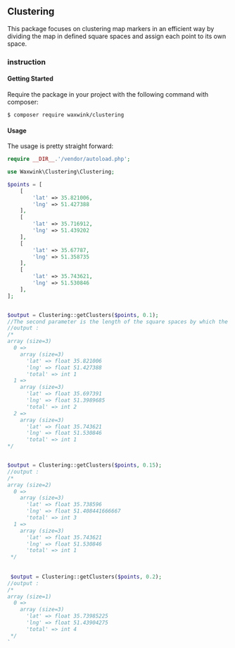 ## Clustering
This package focuses on clustering map markers in an efficient way by dividing the map in defined square spaces and assign each point to its own space.

### instruction

#### Getting Started
Require the package in your project with the following command with composer:

```
$ composer require waxwink/clustering 
```
#### Usage
The usage is pretty straight forward:

```php
require __DIR__.'/vendor/autoload.php';

use Waxwink\Clustering\Clustering;

$points = [
	[
		'lat' => 35.821006,
		'lng' => 51.427388
	],
	[
		'lat' => 35.716912,
		'lng' => 51.439202
	],
	[
		'lat' => 35.67787,
		'lng' => 51.358735
	],
	[
		'lat' => 35.743621,
		'lng' => 51.530846
	],
];


$output = Clustering::getClusters($points, 0.1);
//The second parameter is the length of the square spaces by which the points are going to be clusterd.
//output :
/*
array (size=3)
  0 => 
    array (size=3)
      'lat' => float 35.821006
      'lng' => float 51.427388
      'total' => int 1
  1 => 
    array (size=3)
      'lat' => float 35.697391
      'lng' => float 51.3989685
      'total' => int 2
  2 => 
    array (size=3)
      'lat' => float 35.743621
      'lng' => float 51.530846
      'total' => int 1
*/


$output = Clustering::getClusters($points, 0.15);
//output :
/*
array (size=2)
  0 => 
    array (size=3)
      'lat' => float 35.738596
      'lng' => float 51.408441666667
      'total' => int 3
  1 => 
    array (size=3)
      'lat' => float 35.743621
      'lng' => float 51.530846
      'total' => int 1
 */
 
 
 $output = Clustering::getClusters($points, 0.2);
//output :
/*
array (size=1)
  0 => 
    array (size=3)
      'lat' => float 35.73985225
      'lng' => float 51.43904275
      'total' => int 4
 */
`
